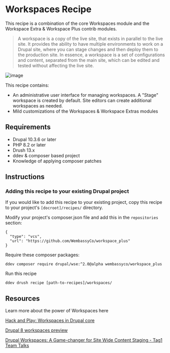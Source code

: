 # Workspaces Recipe

This recipe is a combination of the core Workspaces module and the Workspace Extra & Workspace Plus contrib modules.

> A workspace is a copy of the live site, that exists in parallel to the live site. It provides the ability to have multiple environments to work on a Drupal site, where you can stage changes and then deploy them to the production site. In essence, a workspace is a set of configurations and content, separated from the main site, which can be edited and tested without affecting the live site.

![image](https://www.drupal.org/files/issues/workspace-concept.png)

This recipe contains:

* An administrative user interface for managing workspaces. A "Stage" workspace is created by default. Site editors can create additional workspaces as needed.
* Mild customizations of the Workspaces & Workspace Extras modules

## Requirements

- Drupal 10.3.6 or later
- PHP 8.2 or later
- Drush 13.x
- ddev & composer based project
- Knowledge of applying composer patches

## Instructions

### Adding this recipe to your existing Drupal project

If you would like to add this recipe to your existing project, copy this recipe to your project's `[docroot]/recipes/` directory.

Modify your project's composer.json file and add this in the `repositories` section:

```
{
  "type": "vcs",
  "url": "https://github.com/WembassyCo/workspace_plus"
}
```

Require these composer packages:

`ddev composer require drupal/wse:^2.0@alpha wembassyco/workspace_plus`

Run this recipe

`ddev drush recipe [path-to-recipes]/workspaces/`

## Resources

Learn more about the power of Workspaces here

[Hack and Play: Workspaces in Drupal core](https://www.youtube.com/watch?v=zaQaK_3UcRg)

[Drupal 8 workspaces preview](https://www.youtube.com/watch?v=3JwkLA--Ciw)

[Drupal Workspaces: A Game-changer for Site Wide Content Staging - Tag1 Team Talks](https://www.youtube.com/watch?v=Q8hfzqZo-uE)

